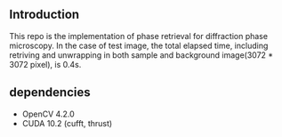 ## Introduction

This repo is the implementation of phase retrieval for diffraction phase microscopy. 
In the case of test image, the total elapsed time, including retriving and unwrapping in both sample and background image(3072 * 3072 pixel), is 0.4s.

## dependencies

* OpenCV 4.2.0
* CUDA 10.2 (cufft, thrust)

